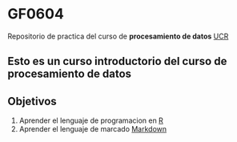 # GF0604

Repositorio de practica del curso de **procesamiento de datos** [UCR](https://www.ucr.ac.cr/)

## Esto es un curso introductorio del curso de procesamiento de datos

## Objetivos 
1. Aprender el lenguaje de programacion en [R](https://www.r-project.org/)
2. Aprender el lenguaje de marcado [Markdown](https://www.r-project.org/)
